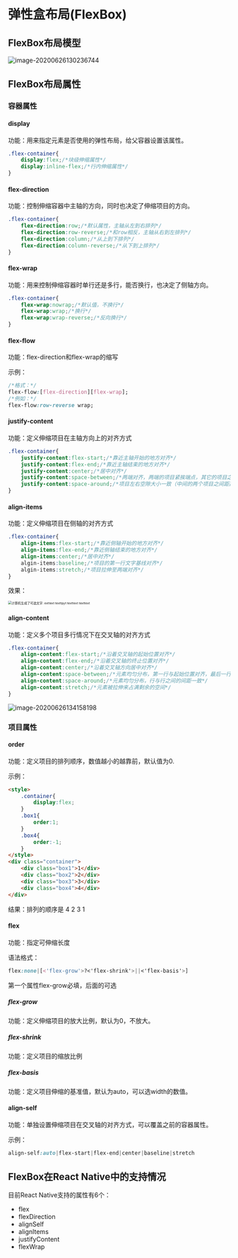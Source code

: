# 弹性盒布局(FlexBox)

## FlexBox布局模型

![image-20200626130236744](C:\Users\76110\AppData\Roaming\Typora\typora-user-images\image-20200626130236744.png)

## FlexBox布局属性

### 容器属性

#### display

功能：用来指定元素是否使用的弹性布局，给父容器设置该属性。

```css
.flex-container{
    display:flex;/*块级伸缩属性*/
    display:inline-flex;/*行内伸缩属性*/
}
```

#### flex-direction

功能：控制伸缩容器中主轴的方向，同时也决定了伸缩项目的方向。

```css
.flex-container{
    flex-direction:row;/*默认属性，主轴从左到右排列*/
    flex-direction:row-reverse;/*和row相反，主轴从右到左排列*/
    flex-direction:column;/*从上到下排列*/
    flex-direction:column-reverse;/*从下到上排列*/
}
```

#### flex-wrap

功能：用来控制伸缩容器时单行还是多行，能否换行，也决定了侧轴方向。

```css
.flex-container{
    flex-wrap:nowrap;/*默认值，不换行*/
    flex-wrap:wrap;/*换行*/
    flex-wrap:wrap-reverse;/*反向换行*/
}
```

#### flex-flow

功能：flex-direction和flex-wrap的缩写

示例：

````css
/*格式：*/
flex-flow:[flex-direction][flex-wrap];
/*例如：*/
flex-flow:row-reverse wrap;
````

#### justify-content

功能：定义伸缩项目在主轴方向上的对齐方式

```css
.flex-container{
    justify-content:flex-start;/*靠近主轴开始的地方对齐*/
    justify-content:flex-end;/*靠近主轴结束的地方对齐*/
    justify-content:center;/*居中对齐*/
    justify-content:space-between;/*两端对齐，两端的项目紧挨端点，其它的项目之间距离平均分配*/
    justify-content:space-around;/*项目左右空隙大小一致（中间的两个项目之间距离为两倍的空隙，端点处是一倍的空隙）*/
}
```

#### align-items

功能：定义伸缩项目在侧轴的对齐方式

```css
.flex-container{
    align-items:flex-start;/*靠近侧轴开始的地方对齐*/
    align-items:flex-end;/*靠近侧轴结束的地方对齐*/
    align-items:center;/*居中对齐*/
    algin-items:baseline;/*项目的第一行文字基线对齐*/
    algin-items:stretch;/*项目拉伸至两端对齐*/
}
```

效果：

<img src="file:///C:/Users/76110/AppData/Local/Temp/msohtmlclip1/01/clip_image001.png" alt="计算机生成了可选文字: exttext texttpyt texttext texttext" style="zoom:50%;" />

#### align-content

功能：定义多个项目多行情况下在交叉轴的对齐方式

```css
.flex-container{
    align-content:flex-start;/*沿着交叉轴的起始位置对齐*/
    align-content:flex-end;/*沿着交叉轴的终止位置对齐*/
    align-content:center;/*沿着交叉轴方向居中对齐*/
    align-content:space-between;/*元素均匀分布，第一行与起始位置对齐，最后一行与终止位置对齐，空白空间随机分配*/
    align-content:space-around;/*元素均匀分布，行与行之间的间距一致*/
    align-content:stretch;/*元素被拉伸来占满剩余的空间*/
}
```

![image-20200626134158198](C:\Users\76110\AppData\Roaming\Typora\typora-user-images\image-20200626134158198.png)

### 项目属性

#### order

功能：定义项目的排列顺序，数值越小的越靠前，默认值为0.

示例：

```html
<style>
    .container{
        display:flex;
    }
    .box1{
        order:1;
    }
    .box4{
        order:-1;
    }
</style>
<div class="container">
    <div class="box1">1</div>
    <div class="box2">2</div>
    <div class="box3">3</div>
    <div class="box4">4</div>
</div>
```

结果：排列的顺序是 4 2 3 1

#### flex

功能：指定可伸缩长度

语法格式：

```css
flex:none|[<'flex-grow'>?<'flex-shrink'>||<'flex-basis'>]
```

第一个属性flex-grow必填，后面的可选

##### flex-grow

功能：定义伸缩项目的放大比例，默认为0，不放大。

##### flex-shrink

功能：定义项目的缩放比例

##### flex-basis

功能：定义项目伸缩的基准值，默认为auto，可以选width的数值。

#### align-self

功能：单独设置伸缩项目在交叉轴的对齐方式，可以覆盖之前的容器属性。

示例：

```css
align-self:auto|flex-start|flex-end|center|baseline|stretch
```

## FlexBox在React Native中的支持情况

目前React Native支持的属性有6个：

* flex
* flexDirection
* alignSelf
* alignItems
* justifyContent
* flexWrap





















